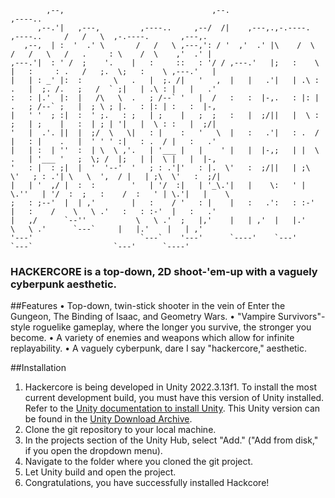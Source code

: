 ```                                                                                                                     
        ,--,                                 ,--.                                    ,----..                         
      ,--.'|   ,---,         ,----..     ,--/  /|    ,---,.,-.----.     ,----..     /   /   \  ,-.----.       ,---,. 
   ,--,  | :  '  .' \       /   /   \ ,---,': / '  ,'  .' |\    /  \   /   /   \   /   .     : \    /  \    ,'  .' | 
,---.'|  : ' /  ;    '.    |   :     ::   : '/ / ,---.'   |;   :    \ |   :     : .   /   ;.  \;   :    \ ,---.'   | 
|   | : _' |:  :       \   .   |  ;. /|   '   ,  |   |   .'|   | .\ : .   |  ;. /.   ;   /  ` ;|   | .\ : |   |   .' 
:   : |.'  |:  |   /\   \  .   ; /--` '   |  /   :   :  |-,.   : |: | .   ; /--` ;   |  ; \ ; |.   : |: | :   :  |-, 
|   ' '  ; :|  :  ' ;.   : ;   | ;    |   ;  ;   :   |  ;/||   |  \ : ;   | ;    |   :  | ; | '|   |  \ : :   |  ;/| 
'   |  .'. ||  |  ;/  \   \|   : |    :   '   \  |   :   .'|   : .  / |   : |    .   |  ' ' ' :|   : .  / |   :   .' 
|   | :  | ''  :  | \  \ ,'.   | '___ |   |    ' |   |  |-,;   | |  \ .   | '___ '   ;  \; /  |;   | |  \ |   |  |-, 
'   : |  : ;|  |  '  '--'  '   ; : .'|'   : |.  \'   :  ;/||   | ;\  \'   ; : .'| \   \  ',  / |   | ;\  \'   :  ;/| 
|   | '  ,/ |  :  :        '   | '/  :|   | '_\.'|   |    \:   ' | \.''   | '/  :  ;   :    /  :   ' | \.'|   |    \ 
;   : ;--'  |  | ,'        |   :    / '   : |    |   :   .':   : :-'  |   :    /    \   \ .'   :   : :-'  |   :   .' 
|   ,/      `--''           \   \ .'  ;   |,'    |   | ,'  |   |.'     \   \ .'      `---`     |   |.'    |   | ,'   
'---'                        `---`    '---'      `----'    `---'        `---`                  `---'      `----'     
```
### **HACKERCORE** is a top-down, 2D shoot-'em-up with a vaguely cyberpunk aesthetic.

##Features
• Top-down, twin-stick shooter in the vein of Enter the Gungeon, The Binding of Isaac, and Geometry Wars.
• "Vampire Survivors"-style roguelike gameplay, where the longer you survive, the stronger you become.
• A variety of enemies and weapons which allow for infinite replayability.
• A vaguely cyberpunk, dare I say "hackercore," aesthetic.

##Installation
1. Hackercore is being developed in Unity 2022.3.13f1. To install the most current development build, you must have this version of Unity installed.
Refer to the [Unity documentation to install Unity](https://docs.unity3d.com/Manual/GettingStartedInstallingUnity.html). This Unity version can be found in the [Unity Download Archive](https://unity.com/releases/editor/archive).
2. Clone the git repository to your local machine.
3. In the projects section of the Unity Hub, select "Add." ("Add from disk," if you open the dropdown menu).
4. Navigate to the folder where you cloned the git project.
5. Let Unity build and open the project.
6. Congratulations, you have successfully installed Hackcore!